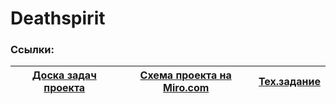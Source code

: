 # Deathspirit
### Ссылки:
[Доска задач проекта](https://github.com/BlackMesaShift/Deathspirit_/blob/main/%D0%B7%D0%B0%D0%B4%D0%B0%D1%87%D0%B8%2030.1-03.05.csv) | [Схема проекта на Miro.com](https://miro.com/app/board/uXjVMLCojhY=/) | [Тех.задание](https://github.com/BlackMesaShift/Deathspirit/blob/main/%D0%A2%D0%B5%D1%85%D0%BD%D0%B8%D1%87%D0%B5%D1%81%D0%BA%D0%BE%D0%B5%20%D0%B7%D0%B0%D0%B4%D0%B0%D0%BD%D0%B8%D0%B5%20%D0%B4%D0%BB%D1%8F%20%D0%BF%D1%80%D0%BE%D0%B5%D0%BA%D1%82%D0%B0.docx)|
--- |  --- |  --- | 
